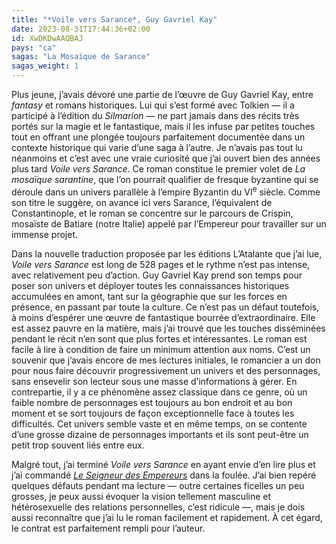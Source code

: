 ```yaml
---
title: "*Voile vers Sarance*, Guy Gavriel Kay"
date: 2023-08-31T17:44:36+02:00
id: XwDKDwAAQBAJ
pays: "ca"
sagas: "La Mosaïque de Sarance"
sagas_weight: 1
---
```


Plus jeune, j’avais dévoré une partie de l’œuvre de Guy Gavriel Kay, entre *fantasy* et romans historiques. Lui qui s’est formé avec Tolkien — il a participé à l’édition du *Silmarion* — ne part jamais dans des récits très portés sur la magie et le fantastique, mais il les infuse par petites touches tout en offrant une plongée toujours parfaitement documentée dans un contexte historique qui varie d’une saga à l’autre. Je n’avais pas tout lu néanmoins et c’est avec une vraie curiosité que j’ai ouvert bien des années plus tard *Voile vers Sarance*. Ce roman constitue le premier volet de *La mosaïque sarantine*, que l’on pourrait qualifier de fresque byzantine qui se déroule dans un univers parallèle à l’empire Byzantin du VI<sup>e</sup> siècle. Comme son titre le suggère, on avance ici vers Sarance, l’équivalent de Constantinople, et le roman se concentre sur le parcours de Crispin, mosaïste de Batiare (notre Italie) appelé par l’Empereur pour travailler sur un immense projet. 

Dans la nouvelle traduction proposée par les éditions L’Atalante que j’ai lue, *Voile vers Sarance* est long de 528 pages et le rythme n’est pas intense, avec relativement peu d’action. Guy Gavriel Kay prend son temps pour poser son univers et déployer toutes les connaissances historiques accumulées en amont, tant sur la géographie que sur les forces en présence, en passant par toute la culture. Ce n’est pas un défaut toutefois, à moins d’espérer une œuvre de fantastique bourrée d’extraordinaire. Elle est assez pauvre en la matière, mais j’ai trouvé que les touches disséminées pendant le récit n’en sont que plus fortes et intéressantes. Le roman est facile à lire à condition de faire un minimum attention aux noms. C’est un souvenir que j’avais encore de mes lectures initiales, le romancier a un don pour nous faire découvrir progressivement un univers et des personnages, sans ensevelir son lecteur sous une masse d’informations à gérer. En contrepartie, il y a ce phénomène assez classique dans ce genre, où un faible nombre de personnages est toujours au bon endroit et au bon moment et se sort toujours de façon exceptionnelle face à toutes les difficultés. Cet univers semble vaste et en même temps, on se contente d’une grosse dizaine de personnages importants et ils sont peut-être un petit trop souvent liés entre eux. 

Malgré tout, j’ai terminé *Voile vers Sarance* en ayant envie d’en lire plus et j’ai commandé [*Le Seigneur des Empereurs*](https://nicolasfurno.fr/livre/seigneur-empereurs-kay/) dans la foulée. J’ai bien repéré quelques défauts pendant ma lecture — outre certaines ficelles un peu grosses, je peux aussi évoquer la vision tellement masculine et hétérosexuelle des relations personnelles, c’est ridicule —, mais je dois aussi reconnaître que j’ai lu le roman facilement et rapidement. À cet égard, le contrat est parfaitement rempli pour l’auteur. 

